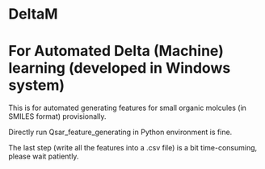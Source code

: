 # DeltaM
# For Automated Delta (Machine) learning (developed in Windows system)
This is for automated generating features for small organic molcules (in SMILES format) provisionally.

Directly run Qsar_feature_generating in Python environment is fine.

The last step (write all the features into a .csv file) is a bit time-consuming, please wait patiently.
